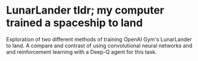 # LunarLander tldr; my computer trained a spaceship to land

Exploration of two different methods of training OpenAI Gym's LunarLander to land. 
A compare and contrast of using convolutional neural networks and and reinforcement learning with a Deep-Q agent for this task. 
